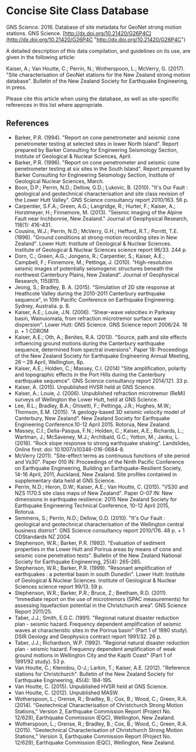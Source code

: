 # Concise Site Class Database

GNS Science. 2016. Database of site metadata for GeoNet strong motion stations. GNS Science. [http://dx.doi.org/10.21420/G26P4C](http://dx.doi.org/10.21420/G26P4C "http://dx.doi.org/10.21420/G26P4C")

A detailed description of this data compilation, and guidelines on its use, are given in the following article:

Kaiser, A.; Van Houtte, C.; Perrin, N.; Wotherspoon, L.; McVerry, G. (2017). "Site characterisation of GeoNet stations for the New Zealand strong motion database". Bulletin of the New Zealand Society for Earthquake Engineering, in press.

Please cite this article when using the database, as well as site-specific references in this list where appropriate. 

## References
 
- Barker, P.R. (1994). "Report on cone penetrometer and seismic cone penetrometer testing at selected sites in lower North Island". Report prepared by Barker Consulting for Engineering Seismology Section, Institute of Geological & Nuclear Sciences, April.
- Barker, P.R. (1996).  "Report on cone penetrometer and seismic cone penetrometer testing at six sites in the South Island". Report prepared by Barker Consulting for Engineering Seismology Section, Institute of Geological  Nuclear Sciences, March.
- Boon, D.P.; Perrin, N.D.; Dellow, G.D.; Lukovic, B. (2010). "It's Our Fault : geological and geotechnical characterisation and site class revision of the Lower Hutt Valley". GNS Science consultancy report 2010/163. 56 p.
- Carpentier, S.F.A.; Green, A.G.; Langridge, R.; Hurter, F.; Kaiser, A.; Horstmeyer, H.; Finnemore, M. (2013). "Seismic imaging of the Alpine Fault near Inchbonnie, New Zealand." Journal of Geophysical Research, 118(1): 416-431.
- Cousins, W.J.; Perrin, N.D.; McVerry, G.H.; Hefford, R.T.; Porritt, T.E. (1996). "Ground conditions at strong-motion recording sites in New Zealand". Lower Hutt: Institute of Geological & Nuclear Sciences. Institute of Geological & Nuclear Sciences science report 96/33. 244 p.
- Dorn, C.; Green, A.G.; Jongens, R.; Carpentier, S.; Kaiser, A.E.; Campbell, F.; Finnemore, M.; Pettinga, J.  (2010). “High-resolution seismic images of potentially seismogenic structures beneath the northwest Canterbury Plains, New Zealand”. Journal of Geophysical Research, 115(B11). 
- Jeong, S.; Bradley, B. A. (2015). "Simulation of 2D site response at Heathcote Valley during the 2010-2011 Canterbury earthquake sequence", in 10th Pacific Conference on Earthquake Engineering: Sydney, Australia. p. 8.
- Kaiser, A.E.; Louie, J.N. (2006). "Shear-wave velocities in Parkway basin, Wainuiomata, from refraction microtremor surface wave dispersion". Lower Hutt: GNS Science. GNS Science report 2006/24. 16 p. + 1 CDROM
- Kaiser, A.E.; Oth, A.; Benites, R.A. (2013). "Source, path and site effects influencing ground motions during the Canterbury earthquake sequence, determined from spectral inversions". Paper 18: Proceedings of the New Zealand Society for Earthquake Engineering Annual Meeting, 26 – 28 April, Wellington, 8p.
- Kaiser, A.E.; Holden, C.; Massey, C.I. (2014) "Site amplification, polarity and topographic effects in the Port Hills during the Canterbury earthquake sequence". GNS Science consultancy report 2014/121. 33 p.
- Kaiser, A. (2015). Unpublished HVSR held at GNS Science.
- Kaiser, A.; Louie, J. (2006). Unpublished refraction microtremor (ReMi) surveys of Wellington the Lower Hutt, held at GNS Science.
- Lee, R.L.; Bradley, B.A.; Ghisetti, F.; Pettinga, J.R.; Hughes, M.W.; Thomson, E.M. (2015). "A geology-based 3D seismic velocity model of Canterbury, New Zealand". New Zealand Society for Earthquake Engineering  Conference.10-12 April 2015. Rotorua, New Zealand.
- Massey, C.I.; Della-Pasqua, F.N.; Holden, C.; Kaiser, A.E.; Richards, L.; Wartman, J.; McSaveney, M.J.; Archibald, G.C.; Yetton, M.; Janku, L. (2016). "Rock slope response to strong earthquake shaking". Landslides, Online first: doi: 10.1007/s10346-016-0684-8.
- McVerry (2011). "Site-effect terms as continuous functions of site period and Vs30". Paper 010 IN: Proceedings of the Ninth Pacific Conference on Earthquake Engineering, Building an Earthquake-Resilient Society, 14-16 April, 2011, Auckland, New Zealand. Site profiles contained in supplementary data held at GNS Science.
- Perrin, N.D.; Heron, D.W.; Kaiser, A.E.; Van Houtte, C. (2015). "VS30 and NZS 1170.5 site class maps of New Zealand". Paper O-07 IN: New dimensions in earthquake resilience: 2015 New Zealand Society for Earthquake Engineering Technical Conference, 10-12 April 2015, Rotorua.
- Semmens, S.; Perrin, N.D.; Dellow, G.D. (2010). "It's Our Fault : geological and geotechnical characterisation of the Wellington central business district". GNS Science consultancy report 2010/176. 48 p. + 1 CDStandards NZ 2004.
- Stephenson, W.R.; Barker, P.R. (1992). "Evaluation of sediment properties in the Lower Hutt and Porirua areas by means of cone and seismic cone penetration tests". Bulletin of the New Zealand National Society for Earthquake Engineering, 25(4): 265-285.
- Stephenson, W.R.; Barker, P.R. (1999). "Resonant amplification of earthquakes : a potential basin in south Dunedin". Lower Hutt: Institute of Geological & Nuclear Sciences. Institute of Geological & Nuclear Sciences science report 99/13. 59 p.
- Stephenson, W.R.; Barker, P.R.; Bruce, Z.; Beetham, R.D. (2011). “Immediate report on the use of microtremors (SPAC measurements) for assessing liquefaction potential in the Christchurch area”. GNS Science Report 2011/25.
- Taber, J.J.; Smith, E.G.C. (1991). "Regional natural disaster reduction plan - seismic hazard. Frequency dependent amplification of seismic waves at characteristic sites in the Porirua basin" (Part 1 of 1990 study). DSIR Geology and Geophysics contract report 1991/32. 26 p.
- Taber, J.J.; Richardson, W.P. (1992). "Regional natural disaster reduction plan - seismic hazard. Frequency dependent amplification of weak ground motions in Wellington City and the Kapiti Coast" (Part 1 of 1991/92 study). 53 p.
- Van Houtte, C.; Ktenidou, O-J.; Larkin, T.; Kaiser, A.E. (2012). "Reference stations for Christchurch". Bulletin of the New Zealand Society for Earthquake Engineering, 45(4): 184-195.
- Van Houtte, C. (2015). Unpublished HVSR held at GNS Science.
- Van Houtte, C. (2012).  Unpublished MASW.
- Wotherspoon, L.; Orense, R.; Bradley, B.; Cox, B.; Wood, C.; Green, R.A. (2014). “Geotechnical Characterisation of Christchurch Strong Motion Stations,” Version 2, Earthquake Commission Report (Project No. 12/629), Earthquake Commission (EQC), Wellington, New Zealand.
- Wotherspoon, L.; Orense, R.; Bradley, B.; Cox, B.; Wood, C.; Green, R.A. (2015). “Geotechnical Characterisation of Christchurch Strong Motion Stations,” Version 3, Earthquake Commission Report (Project No. 12/629), Earthquake Commission (EQC), Wellington, New Zealand.
